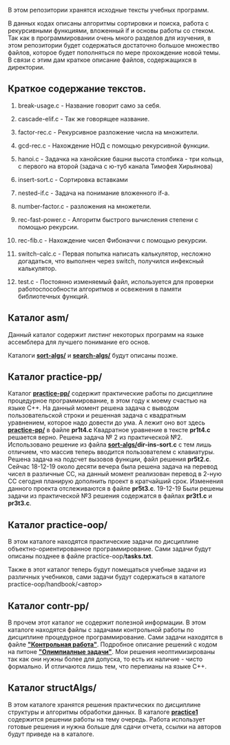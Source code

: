 В этом репозитории хранятся исходные тексты учебных программ.

В данных кодах описаны алгоритмы сортировки и поиска, работа с рекурсивными функциями, вложенный if и основы работы со стеком.
Так как в программировании очень много разделов для изучения, в этом репозитории будет содержаться достаточно большое множество файлов, которое будет пополняться по мере прохождение новой темы. В связи с этим дам краткое описание файлов, содержащихся в директории.

Краткое содержание текстов.
---


1. break-usage.c  - Название говорит само за себя.

2. cascade-elif.c - Так же говорящее название.
3. factor-rec.c - Рекурсивное разложение числа на множители.
4. gcd-rec.c - Нахождение НОД с помощью рекурсивной функции.
5. hanoi.c - Задачка на ханойские башни высота столбика - три кольца,
   с первого на второй (задача с ю-туб канала Тимофея Хирьянова)

6. insert-sort.c - Сортировка вставками 
7. nested-if.c - Задача на понимание вложенного if-а.
8. number-factor.c - разложения на множетели.
9. rec-fast-power.c - Алгоритм быстрого вычисления степени с помощью
    рекурсии.
10. rec-fib.c - Нахождение чисел Фибоначчи с помощью рекурсии.
11. switch-calc.c - Первая попытка написать калькулятор, 
    несложно догадаться, что выполнен через switch, получился 
    инфексный калькулятор.
12. test.c - Постоянно изменяемый файл, используется для проверки 
    работоспособности алгоритмов и освежения в памяти библиотечных 
    функций.

Каталог asm/
---
Данный каталог содержит листинг некоторых программ на языке ассемблера для лучшего понимание его основ.


Каталоги [**sort-algs/**](https://github.com/Panikowsky-M/C-examples/tree/master/sort-algs) и [**search-algs/**](https://github.com/Panikowsky-M/C-examples/tree/master/search-algs) будут описаны позже.

Каталог practice-pp/
---
Каталог  [**practice-pp/**](https://github.com/Panikowsky-M/C-examples/tree/master/practice-pp) содержит практические работы по дисциплине процедурное программирование, в этом году к моему счастью на языке C++. На данный момент решена задача с выводом пользовательской строки и решенная задача с квадратным уравнением, которое надо довести до ума. А лежит оно вот здесь [**practice-pp/**](https://github.com/Panikowsky-M/C-examples/tree/master/practice-pp) в файле **pr1t4.c**
Квадратное уравнение в тексте **pr1t4.c** решается верно. 
Решена задача № 2 из практической №2. Использовано решение из файла [**sort-algs/**](https://github.com/Panikowsky-M/C-examples/tree/master/sort-algs)**dir-ins-sort.c** с тем лишь отличием, что массив теперь вводится пользователем с клавиатуры.
Решена задача на подсчет вызовов функции, файл решения **pr5t2.c**.
Сейчас 18-12-19 около десяти вечера была решена задача на перевод чисел в различные СС, на данный момент реализован перевод в 2-ную СС сегодня планирую дополнить проект в кратчайший срок.
Изменения данного проекта отслеживаются в файле **pr5t3.c**.
19-12-19 Были решены задачи из практической №3 решения содержатся в файлах **pr3t1.c** и **pr3t3.c**.

Каталог practice-oop/
---
В этом каталоге находятся практические задачи по дисциплине объектно-ориентированное программирование.
Сами задачи будут описаны позднее в файле practice-oop/**tasks.txt**.

Также в этот каталог теперь будут помещаться учебные задачи из различных учебников,
сами задачи будут содержаться в каталоге practice-oop/handbook/\<автор\>

Каталог contr-pp/
---
В прочем этот каталог не содержит полезной информации.
В этом каталоге находятся файлы с задачами контрольной работы 
по дисциплине процедурное программирование. Сами задачи находятся в файле
[**"Контрольная работа"**](https://lizochekk.jimdofree.com/app/download/13982434878/%D0%9F%D1%80%D0%BE+%D1%81%D0%BF%D0%B8%D0%BD%D0%BD%D0%B5%D1%80%D1%8B+%D0%B8+%D0%BD%D0%B5+%D1%82%D0%BE%D0%BB%D1%8C%D0%BA%D0%BE.pdf?t=1572619377).
Подробное описание решений с кодом на питоне [**"Олимпиалные задачи"**](https://vos.olimpiada.ru/upload/files/Arhive_tasks/2017-18/school/iikt/ans-iikt-9-11-msk-sch-17-8.pdf). Мои решения неоптимизированы так как они нужны более для допуска, то есть их наличие - чисто формально. И отличаются лишь тем, что перепианы на языке С++.


Каталог structAlgs/
---

В этом каталоге хранятся решения практических по дисциплине структуры и алгоритмы обработки данных.
В каталоге [**practice1**](https://github.com/Panikowsky-M/C-examples/tree/master/structAlgs) 
содержится решении работы на тему очередь.
Работа использует готовые решения и нужна больше для сдачи отчета, ссылки на авторов будут приведе
на в каталоге.
